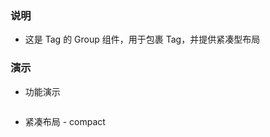 ### 说明

*   这是 Tag 的 Group 组件，用于包裹 Tag，并提供紧凑型布局

### 演示

*   功能演示

```js {"codepath": "group.jsx"}
```

*   紧凑布局 - compact

```js {"codepath": "group-compact.jsx"}
```
